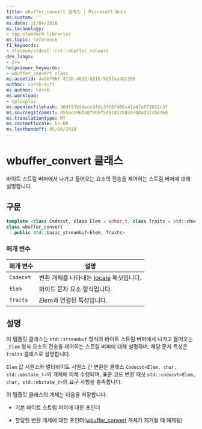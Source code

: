 ```yaml
---
title: wbuffer_convert 클래스 | Microsoft Docs
ms.custom: ''
ms.date: 11/04/2016
ms.technology:
- cpp-standard-libraries
ms.topic: reference
f1_keywords:
- xlocmon/stdext::cvt::wbuffer_convert
dev_langs:
- C++
helpviewer_keywords:
- wbuffer_convert class
ms.assetid: 4a56f9bf-4138-4612-b516-525fea401358
author: corob-msft
ms.author: corob
ms.workload:
- cplusplus
ms.openlocfilehash: 36df93b54accbfdc3ff8f486c41a47af72032c3f
ms.sourcegitcommit: d55ac596ba8f908f5d91d228dc070dad31cb8360
ms.translationtype: MT
ms.contentlocale: ko-KR
ms.lasthandoff: 05/08/2018
---
```

# <a name="wbufferconvert-class"></a>wbuffer_convert 클래스

바이트 스트림 버퍼에서 나가고 들어오는 요소의 전송을 제어하는 스트림 버퍼에 대해 설명합니다.

## <a name="syntax"></a>구문

```cpp
template <class Codecvt, class Elem = wchar_t, class Traits = std::char_traits<Elem>>
class wbuffer_convert
 : public std::basic_streambuf<Elem, Traits>
```

### <a name="parameters"></a>매개 변수

|매개 변수|설명|
|---------------|-----------------|
|`Codecvt`|변환 개체를 나타내는 [locale](../standard-library/locale-class.md) 패싯입니다.|
|`Elem`|와이드 문자 요소 형식입니다.|
|`Traits`|*Elem*과 연결된 특성입니다.|

## <a name="remarks"></a>설명

이 템플릿 클래스는 `std::streambuf` 형식의 바이트 스트림 버퍼에서 나가고 들어오는 `_Elem` 형식 요소의 전송을 제어하는 스트림 버퍼에 대해 설명하며, 해당 문자 특성은 `Traits` 클래스로 설명합니다.

`Elem` 값 시퀀스와 멀티바이트 시퀀스 간 변환은 클래스 `Codecvt<Elem, char, std::mbstate_t>`의 개체에 의해 수행되며, 표준 코드 변환 패싯 `std::codecvt<Elem, char, std::mbstate_t>`의 요구 사항을 충족합니다.

이 템플릿 클래스의 개체는 다음을 저장합니다.

- 기본 바이트 스트림 버퍼에 대한 포인터

- 할당된 변환 개체에 대한 포인터([wbuffer_convert](../standard-library/wbuffer-convert-class.md) 개체가 제거될 때 해제됨)
